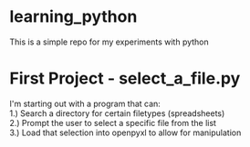 # learning_python
This is a simple repo for my experiments with python

# First Project - select_a_file.py  
I'm starting out with a program that can:  
1.) Search a directory for certain filetypes (spreadsheets)  
2.) Prompt the user to select a specific file from the list  
3.) Load that selection into openpyxl to allow for manipulation  
